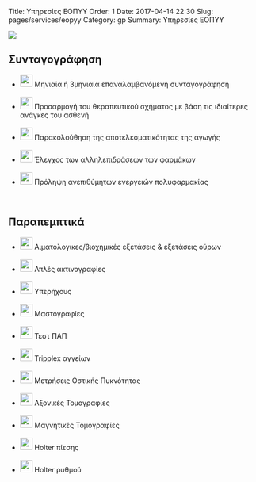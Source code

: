 Title: Υπηρεσίες ΕΟΠΥΥ
Order: 1
Date: 2017-04-14 22:30
Slug: pages/services/eopyy
Category: gp
Summary: Υπηρεσίες ΕΟΠΥΥ

<div id="leftbox">
    <img class="img-left" src="../../images/services/eopyy.png"/>
</div>

<div id="rightbox" markdown="1" class="scroll">

<h2>Συνταγογράφηση</h2>  
<ul>
    <li> <img style="width:25px; height:auto; " src="../../images/bullet.png"/> Μηνιαία ή 3μηνιαία επαναλαμβανόμενη συνταγογράφηση </li>
<br>
    <li> <img style="width:25px; height:auto; " src="../../images/bullet.png"/> Προσαρμογή του θεραπευτικού σχήματος με βάση τις ιδιαίτερες ανάγκες του ασθενή</li>
<br>
    <li> <img style="width:25px; height:auto; " src="../../images/bullet.png"/> Παρακολούθηση της αποτελεσματικότητας της αγωγής</li>
<br>
    <li> <img style="width:25px; height:auto; " src="../../images/bullet.png"/> Έλεγχος των αλληλεπιδράσεων των φαρμάκων</li>
<br>
    <li> <img style="width:25px; height:auto; " src="../../images/bullet.png"/> Πρόληψη ανεπιθύμητων ενεργειών πολυφαρμακίας</li>
</ul>

<br/>

<h2>Παραπεμπτικά</h2>  
<ul>
    <li> <img style="width:25px; height:auto; " src="../../images/bullet.png"/> Αιματολογικες/βιοχημικές εξετάσεις & εξετάσεις ούρων </li>
<br>
    <li> <img style="width:25px; height:auto; " src="../../images/bullet.png"/> Απλές ακτινογραφίες </li>
<br>
    <li> <img style="width:25px; height:auto; " src="../../images/bullet.png"/> Υπερήχους</li>
<br>
    <li> <img style="width:25px; height:auto; " src="../../images/bullet.png"/> Μαστογραφίες</li>
<br>
    <li> <img style="width:25px; height:auto; " src="../../images/bullet.png"/> Τεστ ΠΑΠ</li>
<br>
    <li> <img style="width:25px; height:auto; " src="../../images/bullet.png"/> Tripplex αγγείων </li>
<br>
    <li> <img style="width:25px; height:auto; " src="../../images/bullet.png"/>  Μετρήσεις Οστικής Πυκνότητας </li>
<br>
    <li> <img style="width:25px; height:auto; " src="../../images/bullet.png"/> Αξονικές Τομογραφίες </li>
<br>
    <li> <img style="width:25px; height:auto; " src="../../images/bullet.png"/> Μαγνητικές Τομογραφίες</li>
<br>
    <li> <img style="width:25px; height:auto; " src="../../images/bullet.png"/> Holter πίεσης </li>
<br>
    <li> <img style="width:25px; height:auto; " src="../../images/bullet.png"/> Ηolter ρυθμού </li>
</ul>


</div>